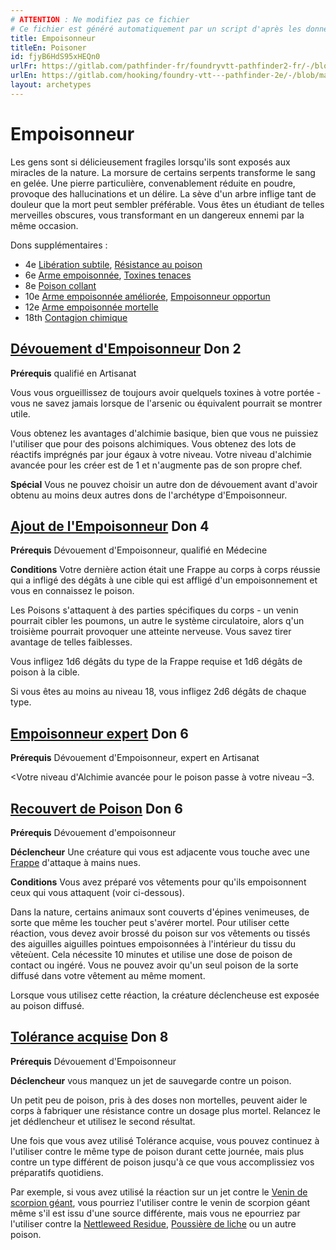 ```yaml
---
# ATTENTION : Ne modifiez pas ce fichier
# Ce fichier est généré automatiquement par un script d'après les données du module Foundry VTT officiel et de sa traduction
title: Empoisonneur
titleEn: Poisoner
id: fjyB6HdS95xHEQn0
urlFr: https://gitlab.com/pathfinder-fr/foundryvtt-pathfinder2-fr/-/blob/master/data/archetypes/fjyB6HdS95xHEQn0.htm
urlEn: https://gitlab.com/hooking/foundry-vtt---pathfinder-2e/-/blob/master/packs/data/archetypes.db/poisoner.json
layout: archetypes
---
```

# Empoisonneur

Les gens sont si délicieusement fragiles lorsqu'ils sont exposés aux miracles de la nature. La morsure de certains serpents transforme le sang en gelée. Une pierre particulière, convenablement réduite en poudre, provoque des hallucinations et un délire. La sève d'un arbre inflige tant de douleur que la mort peut sembler préférable. Vous êtes un étudiant de telles merveilles obscures, vous transformant en un dangereux ennemi par la même occasion.

Dons supplémentaires :

- 4e [Libération subtile](../dons/libération-subtile.html), [Résistance au poison](../dons/résistance-au-poison.html) 
- 6e [Arme empoisonnée](../dons/arme-empoisonnée.html), [Toxines tenaces](../dons/toxines-tenaces.html)
- 8e [Poison collant](../dons/poison-collant.html)
- 10e [Arme empoisonnée améliorée](../dons/arme-empoisonnée-améliorée.html), [Empoisonneur opportun](../dons/empoisonneur-opportun.html)
- 12e [Arme empoisonnée mortelle](../dons/arme-empoisonnée-mortelle.html)
- 18th [Contagion chimique](../dons/contagion-chimique.html)

## [Dévouement d'Empoisonneur](../dons/dévouement-d-empoisonneur.html) Don 2

**Prérequis** qualifié en Artisanat

Vous vous orgueillissez de toujours avoir quelquels toxines à votre portée - vous ne savez jamais lorsque de l'arsenic ou équivalent pourrait se montrer utile.

Vous obtenez les avantages d'alchimie basique, bien que vous ne puissiez l'utiliser que pour des poisons alchimiques. Vous obtenez des lots de réactifs imprégnés par jour égaux à votre niveau. Votre niveau d'alchimie avancée pour les créer est de 1 et n'augmente pas de son propre chef.

**Spécial** Vous ne pouvez choisir un autre don  de dévouement avant d'avoir obtenu au moins deux autres dons de l'archétype d'Empoisonneur.

## [Ajout de l'Empoisonneur](../dons/ajout-de-l-empoisonneur.html) Don 4

**Prérequis** Dévouement d'Empoisonneur, qualifié en Médecine

**Conditions** Votre dernière action était une <a class="entity-link" data-pack="pf2e.actionspf2e" data-id="VjxZFuUXrCU94MWR" draggable="true">Frappe</a> au corps à corps réussie qui a infligé des dégâts à une cible qui est affligé d'un empoisonnement et vous en connaissez le poison.

Les Poisons s'attaquent à des parties spécifiques du corps - un venin pourrait cibler les poumons, un autre le système circulatoire, alors q'un troisième pourrait provoquer une atteinte nerveuse. Vous savez tirer avantage de telles faiblesses.

Vous infligez <a class="inline-roll roll" data-mode="roll" data-flavor="" data-formula="1d6" title="1d6"><i class="fas fa-dice-d20"></i> 1d6</a> dégâts du type de la Frappe requise et <a class="inline-roll roll" data-mode="roll" data-flavor="poison" data-formula="1d6" title="poison"><i class="fas fa-dice-d20"></i> 1d6</a> dégâts de poison à la cible.

Si vous êtes au moins au niveau 18, vous infligez <a class="inline-roll roll" data-mode="roll" data-flavor="" data-formula="2d6" title="2d6"><i class="fas fa-dice-d20"></i> 2d6</a> dégâts de chaque type.

## [Empoisonneur expert](../dons/empoisonneur-expert.html) Don 6

**Prérequis** Dévouement d'Empoisonneur, expert en Artisanat

<Votre niveau d'<a class="entity-link" data-pack="pf2e.classfeatures" data-id="Pe0zmIqyTBc2Td0I" draggable="true">Alchimie avancée</a> pour le poison passe à votre niveau –3.

## [Recouvert de Poison](../dons/recouvert-de-poison.html) Don 6

**Prérequis** Dévouement d'empoisonneur

**Déclencheur** Une créature qui vous est adjacente vous touche avec une [Frappe](../actions/frapper.html) d'attaque à mains nues.

**Conditions** Vous avez préparé vos vêtements pour qu'ils empoisonnent ceux qui vous attaquent (voir ci-dessous).

Dans la nature, certains animaux sont couverts d'épines venimeuses, de sorte que même les toucher peut s'avérer mortel. Pour utiliser cette réaction, vous devez avoir brossé du poison sur vos vêtements ou tissés des aiguilles aiguilles pointues empoisonnées à l'intérieur du tissu du vêteùent. Cela nécessite 10 minutes et utilise une dose de poison de contact ou ingéré. Vous ne pouvez avoir qu'un seul poison de la sorte diffusé dans votre vêtement au même moment.

Lorsque vous utilisez cette réaction, la créature déclencheuse est exposée au poison diffusé.

## [Tolérance acquise](../dons/tolérance-acquise.html) Don 8

**Prérequis** Dévouement d'Empoisonneur

**Déclencheur** vous manquez un jet de sauvegarde contre un poison.

Un petit peu de poison, pris à des doses non mortelles, peuvent aider le corps à fabriquer une résistance contre un dosage plus mortel. Relancez le jet dédlencheur et utilisez le second résultat.

Une fois que vous avez utilisé Tolérance acquise, vous pouvez continuez à l'utiliser contre le même type de poison durant cette journée, mais plus contre un type différent de poison jusqu'à ce que vous accomplissiez vos préparatifs quotidiens.

Par exemple, si vous avez utilisé la réaction sur un jet contre le [Venin de scorpion géant](../équipements/venin-de-scorpion-géant.html), vous pourriez l'utiliser contre le venin de scorpion géant même s'il est issu d'une source différente, mais vous ne epourriez par l'utiliser contre la [Nettleweed Residue](../équipements/résidu-de-lierrortie.html), [Poussière de liche](../équipements/poussière-de-liche.html) ou un autre poison.
